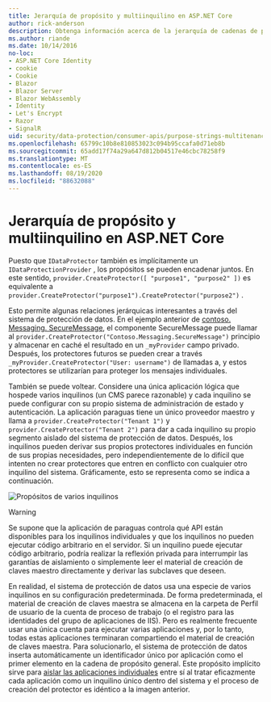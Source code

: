```yaml
---
title: Jerarquía de propósito y multiinquilino en ASP.NET Core
author: rick-anderson
description: Obtenga información acerca de la jerarquía de cadenas de propósito y multiinquilino en lo que se refiere a las API de protección de datos de ASP.NET Core.
ms.author: riande
ms.date: 10/14/2016
no-loc:
- ASP.NET Core Identity
- cookie
- Cookie
- Blazor
- Blazor Server
- Blazor WebAssembly
- Identity
- Let's Encrypt
- Razor
- SignalR
uid: security/data-protection/consumer-apis/purpose-strings-multitenancy
ms.openlocfilehash: 65799c10b8e810853023c094b95ccafa0d71eb8b
ms.sourcegitcommit: 65add17f74a29a647d812b04517e46cbc78258f9
ms.translationtype: MT
ms.contentlocale: es-ES
ms.lasthandoff: 08/19/2020
ms.locfileid: "88632088"
---
```

# <a name="purpose-hierarchy-and-multi-tenancy-in-aspnet-core"></a>Jerarquía de propósito y multiinquilino en ASP.NET Core

Puesto que `IDataProtector` también es implícitamente un `IDataProtectionProvider` , los propósitos se pueden encadenar juntos. En este sentido, `provider.CreateProtector([ "purpose1", "purpose2" ])` es equivalente a `provider.CreateProtector("purpose1").CreateProtector("purpose2")` .

Esto permite algunas relaciones jerárquicas interesantes a través del sistema de protección de datos. En el ejemplo anterior de [contoso. Messaging. SecureMessage](xref:security/data-protection/consumer-apis/purpose-strings#data-protection-contoso-purpose), el componente SecureMessage puede llamar al `provider.CreateProtector("Contoso.Messaging.SecureMessage")` principio y almacenar en caché el resultado en un `_myProvider` campo privado. Después, los protectores futuros se pueden crear a través `_myProvider.CreateProtector("User: username")` de llamadas a, y estos protectores se utilizarían para proteger los mensajes individuales.

También se puede voltear. Considere una única aplicación lógica que hospede varios inquilinos (un CMS parece razonable) y cada inquilino se puede configurar con su propio sistema de administración de estado y autenticación. La aplicación paraguas tiene un único proveedor maestro y llama a `provider.CreateProtector("Tenant 1")` y `provider.CreateProtector("Tenant 2")` para dar a cada inquilino su propio segmento aislado del sistema de protección de datos. Después, los inquilinos pueden derivar sus propios protectores individuales en función de sus propias necesidades, pero independientemente de lo difícil que intenten no crear protectores que entren en conflicto con cualquier otro inquilino del sistema. Gráficamente, esto se representa como se indica a continuación.

![Propósitos de varios inquilinos](purpose-strings-multitenancy/_static/purposes-multi-tenancy.png)

>[!WARNING]
> Se supone que la aplicación de paraguas controla qué API están disponibles para los inquilinos individuales y que los inquilinos no pueden ejecutar código arbitrario en el servidor. Si un inquilino puede ejecutar código arbitrario, podría realizar la reflexión privada para interrumpir las garantías de aislamiento o simplemente leer el material de creación de claves maestro directamente y derivar las subclaves que deseen.

En realidad, el sistema de protección de datos usa una especie de varios inquilinos en su configuración predeterminada. De forma predeterminada, el material de creación de claves maestra se almacena en la carpeta de Perfil de usuario de la cuenta de proceso de trabajo (o el registro para las identidades del grupo de aplicaciones de IIS). Pero es realmente frecuente usar una única cuenta para ejecutar varias aplicaciones y, por lo tanto, todas estas aplicaciones terminaran compartiendo el material de creación de claves maestra. Para solucionarlo, el sistema de protección de datos inserta automáticamente un identificador único por aplicación como el primer elemento en la cadena de propósito general. Este propósito implícito sirve para [aislar las aplicaciones individuales](xref:security/data-protection/configuration/overview#per-application-isolation) entre sí al tratar eficazmente cada aplicación como un inquilino único dentro del sistema y el proceso de creación del protector es idéntico a la imagen anterior.
